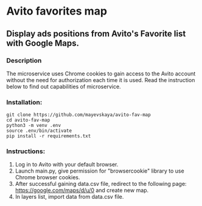# Avito favorites map
## Display ads positions from Avito's Favorite list with Google Maps.
### Description
The microservice uses Chrome cookies to gain access to the Avito account
without the need for authorization each time it is used. Read the instruction
below to find out capabilities of microservice.

### Installation:
```
git clone https://github.com/mayevskaya/avito-fav-map
cd avito-fav-map
python3 -m venv .env
source .env/bin/activate
pip install -r requirements.txt
```
### Instructions:
1. Log in to Avito with your default browser.
2. Launch main.py, give permission for "browsercookie" library to use Chrome
browser cookies.
3. After successful gaining data.csv file, redirect to the following page:
https://google.com/maps/d/u/0 and create new map.
4. In layers list, import data from data.csv file.

